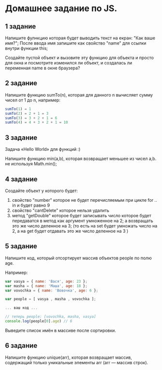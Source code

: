 # Домашнее задание по JS.

## 1 задание

Напишите фулнкцию которая будет выводить текст на екран: "Как ваше имя?"; После ввода имя запишите как свойство "name" для ссылки внутри функции this;

Создайте пустой объект и вызовите эту функцию для объекта и просто для окна и посмотрите изменился ли объект, и создалась ли переменная name в окне браузера?

## 2 задание

Напишите функцию sumTo(n), которая для данного n вычисляет сумму чисел от 1 до n, например:

```javascript
sumTo(1) = 1
sumTo(2) = 2 + 1 = 3
sumTo(3) = 3 + 2 + 1 = 6
sumTo(4) = 4 + 3 + 2 + 1 = 10
```

## 3 задание

Задача «Hello World» для функций :)

Напишите функцию min(a,b), которая возвращает меньшее из чисел a,b. не используя Math.min();

## 4 задание

Создайте объект у которого будет:
1) свойство "number" которое не будет перечисляемым при цикле for .. in и будет равно 9
2) свойство "cantDelete" которое нельзя удалить 
3) метод "getDouble" которое будет записывать число которое будет передаватся в метод как аргумент умноженное на 2; а возвращать это же число деленное на 3; (то есть на set будет умножать число на 2, а на get будет отдавать это же число деленное на 3 )

## 5 задание

Напишите код, который отсортирует массив объектов people по полю age.

Например:

```javascript
var vasya = { name: 'Вася', age: 23 };
var masha = { name: 'Маша', age: 18 };
var vovochka = { name: 'Вовочка', age: 6 };

var people = [ vasya , masha , vovochka ];

... ваш код ...

// теперь people: [vovochka, masha, vasya]
console.log(people[0].age) // 6
```

Выведите список имён в массиве после сортировки.

## 6 задание

Напишите функцию unique(arr), которая возвращает массив, содержащий только уникальные элементы arr (arr — массив строк).
